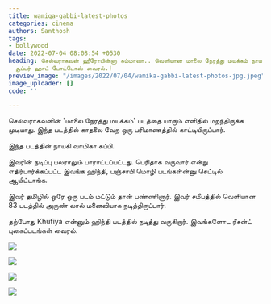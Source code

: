 ```yaml
---
title: wamiqa-gabbi-latest-photos
categories: cinema
authors: Santhosh
tags:
- bollywood
date: 2022-07-04 08:08:54 +0530
heading: செல்வராகவன் ஹீரோயின்னா சும்மாவா.. வெளியான மாலை நேரத்து மயக்கம் நாயகியின்
  சூப்பர் ஹாட் போட்டோஸ் வைரல்.!
preview_image: "/images/2022/07/04/wamika-gabbi-latest-photos-jpg.jpeg"
image_uploader: []
code: ''

---
```

செல்வராகவனின் 'மாலை நேரத்து மயக்கம்' படத்தை யாரும் எளிதில் மறந்திருக்க முடியாது. இந்த படத்தில் காதலை வேற ஒரு பரிமாணத்தில் காட்டியிருப்பார்.

இந்த படத்தின் நாயகி வாமிகா கப்பி.

இவரின் நடிப்பு பலராலும் பாராட்டப்பட்டது. பெரிதாக வருவார் என்று எதிர்பார்க்கப்பட்ட இவங்க ஹிந்தி, பஞ்சாபி மொழி படங்கள்ன்னு செட்டில் ஆயிட்டாங்க.

இவர் தமிழில் ஒரே ஒரு படம் மட்டும் தான் பண்ணினார். இவர் சமீபத்தில் வெளியான 83 படத்தில் அருண் லால் மனைவியாக நடித்திருப்பார்.

தற்போது Khufiya என்னும் ஹிந்தி படத்தில் நடித்து வருகிறார். இவங்களோட ரீசன்ட் புகைப்படங்கள் வைரல்.

![](/images/2022/07/04/wamiqa-gabbi-latest-3-jpg.jpeg)

![](/images/2022/07/04/wamiqa-gabbi-latest-1-jpg.jpeg)

![](/images/2022/07/04/wamiqa-gabbi-latest-2-jpg.jpeg)

![](/images/2022/07/04/wamiqa-gabbi-latest-4-jpg.jpeg)
